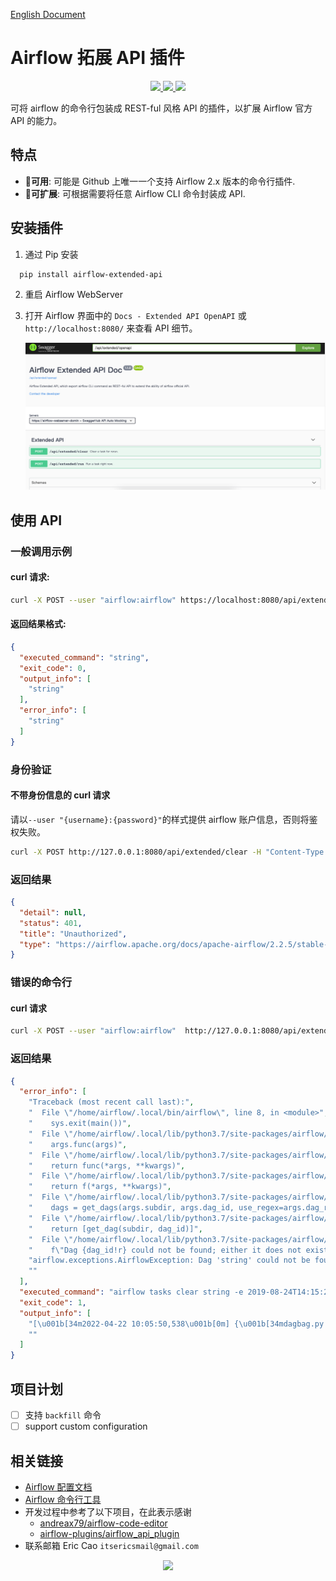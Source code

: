 [English Document](https://github.com/caoergou/airflow-extended-api-plugin/blob/main/README.md)

# Airflow 拓展 API 插件

<p align="center">
   <a href="https://github.com/caoergou/airflow-extended-api-plugin/">
      <img src="https://img.shields.io/github/license/caoergou/airflow-extended-api-plugin?logo=apache"/>
    </a>
    <a href="https://github.com/caoergou/airflow-extended-api-plugin/">
      <img src="https://img.shields.io/badge/Airflow Version-2.X-00c7d4?logo=Apache Airflow"/>
    </a>
    <a href="https://github.com/caoergou/airflow-extended-api-plugin/blob/main/README.md">
      <img src="https://img.shields.io/badge/English-英文文档-informational?logo=Markdown"/>
    </a>
</p>

可将 airflow 的命令行包装成 REST-ful 风格 API 的插件，以扩展 Airflow 官方 API 的能力。

## 特点

- 👏**可用**: 可能是 Github 上唯一一个支持 Airflow 2.x 版本的命令行插件.
- 🎉**可扩展**: 可根据需要将任意 Airflow CLI 命令封装成 API.

## 安装插件

1. 通过 Pip 安装

  ```bash
    pip install airflow-extended-api
  ```

2. 重启 Airflow WebServer

3. 打开 Airflow 界面中的 `Docs - Extended API OpenAPI` 或 `http://localhost:8080/` 来查看 API 细节。

   ![img.png](https://github.com/caoergou/airflow-extended-api-plugin/raw/main/pics/img.png)

## 使用 API

### 一般调用示例

#### curl 请求:

```bash
curl -X POST --user "airflow:airflow" https://localhost:8080/api/extended/clear -H "Content-Type: application/json" -d '{"dagName": "string","downstream": true,"endDate": "2019-08-24T14:15:22Z","jobName": "string","startDate": "2019-08-24T14:15:22Z","username": "Extended API"}'
```

#### 返回结果格式:

```json
{
  "executed_command": "string",
  "exit_code": 0,
  "output_info": [
    "string"
  ],
  "error_info": [
    "string"
  ]
}
```

### 身份验证

#### 不带身份信息的 curl 请求

请以`--user "{username}:{password}"`的样式提供 airflow 账户信息，否则将鉴权失败。

```bash
curl -X POST http://127.0.0.1:8080/api/extended/clear -H "Content-Type: application/json" -d '{"dagName": "string","downstream": true,"endDate": "2019-08-24T14:15:22Z","jobName": "string","startDate": "2019-08-24T14:15:22Z","username": "Extended API"}'
```

### 返回结果

```json
{
  "detail": null,
  "status": 401,
  "title": "Unauthorized",
  "type": "https://airflow.apache.org/docs/apache-airflow/2.2.5/stable-rest-api-ref.html#section/Errors/Unauthenticated"
}
```

### 错误的命令行

#### curl 请求

```bash
curl -X POST --user "airflow:airflow"  http://127.0.0.1:8080/api/extended/clear -H "Content-Type: application/json" -d '{"dagName": "string","downstream": true,"endDate": "2019-08-24T14:15:22Z","jobName": "string","startDate": "2019-08-24T14:15:22Z","username": "Extended API"}'
```

### 返回结果

```json
{
  "error_info": [
    "Traceback (most recent call last):",
    "  File \"/home/airflow/.local/bin/airflow\", line 8, in <module>",
    "    sys.exit(main())",
    "  File \"/home/airflow/.local/lib/python3.7/site-packages/airflow/__main__.py\", line 48, in main",
    "    args.func(args)",
    "  File \"/home/airflow/.local/lib/python3.7/site-packages/airflow/cli/cli_parser.py\", line 48, in command",
    "    return func(*args, **kwargs)",
    "  File \"/home/airflow/.local/lib/python3.7/site-packages/airflow/utils/cli.py\", line 92, in wrapper",
    "    return f(*args, **kwargs)",
    "  File \"/home/airflow/.local/lib/python3.7/site-packages/airflow/cli/commands/task_command.py\", line 506, in task_clear",
    "    dags = get_dags(args.subdir, args.dag_id, use_regex=args.dag_regex)",
    "  File \"/home/airflow/.local/lib/python3.7/site-packages/airflow/utils/cli.py\", line 203, in get_dags",
    "    return [get_dag(subdir, dag_id)]",
    "  File \"/home/airflow/.local/lib/python3.7/site-packages/airflow/utils/cli.py\", line 193, in get_dag",
    "    f\"Dag {dag_id!r} could not be found; either it does not exist or it failed to parse.\"",
    "airflow.exceptions.AirflowException: Dag 'string' could not be found; either it does not exist or it failed to parse.",
    ""
  ],
  "executed_command": "airflow tasks clear string -e 2019-08-24T14:15:22+00:00 -s 2019-08-24T14:15:22+00:00 -t string -y -d",
  "exit_code": 1,
  "output_info": [
    "[\u001b[34m2022-04-22 10:05:50,538\u001b[0m] {\u001b[34mdagbag.py:\u001b[0m500} INFO\u001b[0m - Filling up the DagBag from /opt/airflow/dags\u001b[0m",
    ""
  ]
}
```

## 项目计划

- [ ] 支持 `backfill` 命令
- [ ] support custom configuration

## 相关链接

- [Airflow 配置文档](https://airflow.apache.org/docs/stable/configurations-ref.html)
- [Airflow 命令行工具](https://airflow.apache.org/docs/apache-airflow/stable/cli-and-env-variables-ref.html)
- 开发过程中参考了以下项目，在此表示感谢
    - [andreax79/airflow-code-editor](https://github.com/andreax79/airflow-code-editor)
    - [airflow-plugins/airflow_api_plugin](https://github.com/airflow-plugins/airflow_api_plugin)
- 联系邮箱 Eric Cao `itsericsmail@gmail.com`

<p align="center">
  <a href="https://github.com/caoergou/airflow-extended-api-plugin/">
  <img src="https://img.shields.io/github/license/caoergou/airflow-extended-api-plugin?logo=apache"/>
  </a>
</p>